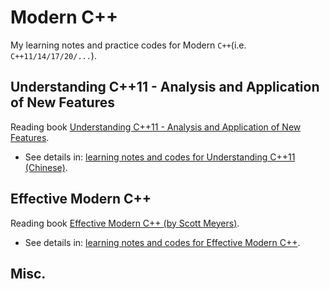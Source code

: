 # Modern C++
My learning notes and practice codes for Modern `C++`(i.e. `C++11/14/17/20/...`).      

## Understanding C++11 - Analysis and Application of New Features
Reading book [Understanding C++11 - Analysis and Application of New Features](https://book.douban.com/subject/24738301/).    
- See details in: [learning notes and codes for Understanding C++11 (Chinese)](./understanding-cpp11/).    

## Effective Modern C++
Reading book [Effective Modern C++ (by Scott Meyers)](https://www.oreilly.com/library/view/effective-modern-c/9781491908419/).     
- See details in: [learning notes and codes for Effective Modern C++](./effective-modern-cpp/).    

## Misc.

